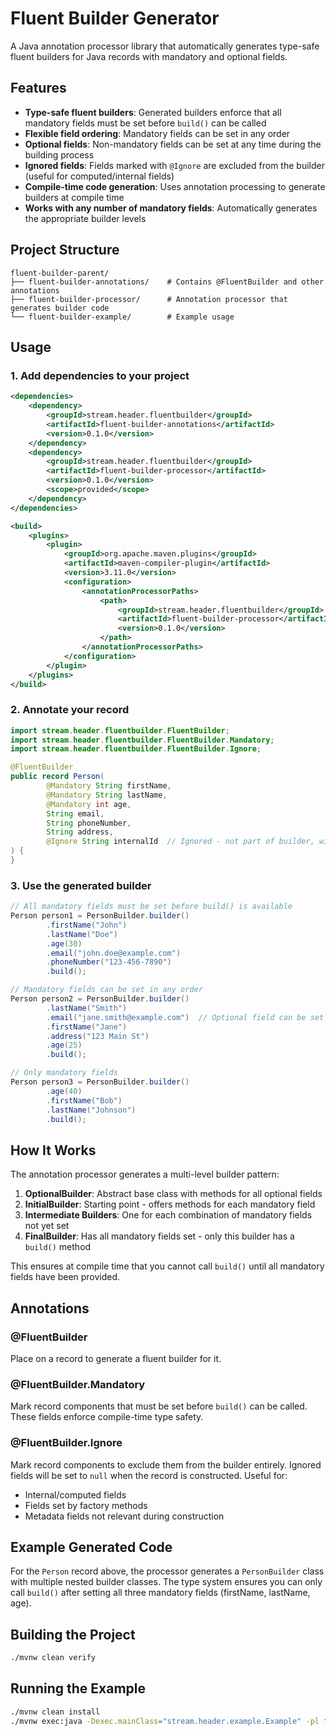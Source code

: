 # Fluent Builder Generator

A Java annotation processor library that automatically generates type-safe fluent builders for Java records with mandatory and optional fields.

## Features

- **Type-safe fluent builders**: Generated builders enforce that all mandatory fields must be set before `build()` can be called
- **Flexible field ordering**: Mandatory fields can be set in any order
- **Optional fields**: Non-mandatory fields can be set at any time during the building process
- **Ignored fields**: Fields marked with `@Ignore` are excluded from the builder (useful for computed/internal fields)
- **Compile-time code generation**: Uses annotation processing to generate builders at compile time
- **Works with any number of mandatory fields**: Automatically generates the appropriate builder levels

## Project Structure

```
fluent-builder-parent/
├── fluent-builder-annotations/    # Contains @FluentBuilder and other annotations
├── fluent-builder-processor/      # Annotation processor that generates builder code
└── fluent-builder-example/        # Example usage
```

## Usage

### 1. Add dependencies to your project

```xml
<dependencies>
    <dependency>
        <groupId>stream.header.fluentbuilder</groupId>
        <artifactId>fluent-builder-annotations</artifactId>
        <version>0.1.0</version>
    </dependency>
    <dependency>
        <groupId>stream.header.fluentbuilder</groupId>
        <artifactId>fluent-builder-processor</artifactId>
        <version>0.1.0</version>
        <scope>provided</scope>
    </dependency>
</dependencies>

<build>
    <plugins>
        <plugin>
            <groupId>org.apache.maven.plugins</groupId>
            <artifactId>maven-compiler-plugin</artifactId>
            <version>3.11.0</version>
            <configuration>
                <annotationProcessorPaths>
                    <path>
                        <groupId>stream.header.fluentbuilder</groupId>
                        <artifactId>fluent-builder-processor</artifactId>
                        <version>0.1.0</version>
                    </path>
                </annotationProcessorPaths>
            </configuration>
        </plugin>
    </plugins>
</build>
```

### 2. Annotate your record

```java
import stream.header.fluentbuilder.FluentBuilder;
import stream.header.fluentbuilder.FluentBuilder.Mandatory;
import stream.header.fluentbuilder.FluentBuilder.Ignore;

@FluentBuilder
public record Person(
        @Mandatory String firstName,
        @Mandatory String lastName,
        @Mandatory int age,
        String email,
        String phoneNumber,
        String address,
        @Ignore String internalId  // Ignored - not part of builder, will be null
) {
}
```

### 3. Use the generated builder

```java
// All mandatory fields must be set before build() is available
Person person1 = PersonBuilder.builder()
        .firstName("John")
        .lastName("Doe")
        .age(30)
        .email("john.doe@example.com")
        .phoneNumber("123-456-7890")
        .build();

// Mandatory fields can be set in any order
Person person2 = PersonBuilder.builder()
        .lastName("Smith")
        .email("jane.smith@example.com")  // Optional field can be set anytime
        .firstName("Jane")
        .address("123 Main St")
        .age(25)
        .build();

// Only mandatory fields
Person person3 = PersonBuilder.builder()
        .age(40)
        .firstName("Bob")
        .lastName("Johnson")
        .build();
```

## How It Works

The annotation processor generates a multi-level builder pattern:

1. **OptionalBuilder**: Abstract base class with methods for all optional fields
2. **InitialBuilder**: Starting point - offers methods for each mandatory field
3. **Intermediate Builders**: One for each combination of mandatory fields not yet set
4. **FinalBuilder**: Has all mandatory fields set - only this builder has a `build()` method

This ensures at compile time that you cannot call `build()` until all mandatory fields have been provided.

## Annotations

### @FluentBuilder
Place on a record to generate a fluent builder for it.

### @FluentBuilder.Mandatory
Mark record components that must be set before `build()` can be called. These fields enforce compile-time type safety.

### @FluentBuilder.Ignore
Mark record components to exclude them from the builder entirely. Ignored fields will be set to `null` when the record is constructed. Useful for:
- Internal/computed fields
- Fields set by factory methods
- Metadata fields not relevant during construction

## Example Generated Code

For the `Person` record above, the processor generates a `PersonBuilder` class with multiple nested builder classes. The type system ensures you can only call `build()` after setting all three mandatory fields (firstName, lastName, age).

## Building the Project

```bash
./mvnw clean verify
```

## Running the Example

```bash
./mvnw clean install
./mvnw exec:java -Dexec.mainClass="stream.header.example.Example" -pl fluent-builder-example
```
